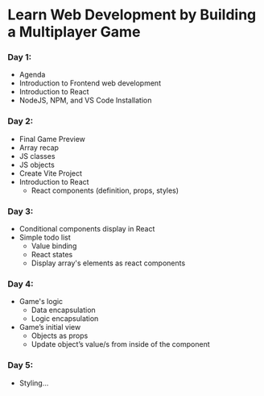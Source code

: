 # Learn Web Development by Building a Multiplayer Game

### Day 1:

- Agenda
- Introduction to Frontend web development
- Introduction to React
- NodeJS, NPM, and VS Code Installation

### Day 2:

- Final Game Preview
- Array recap
- JS classes
- JS objects
- Create Vite Project
- Introduction to React
    - React components (definition, props, styles)

### Day 3:

- Conditional components display in React
- Simple todo list
    - Value binding
    - React states
    - Display array's elements as react components

### Day 4:
- Game's logic
    - Data encapsulation
    - Logic encapsulation
- Game’s initial view
    - Objects as props
    - Update object’s value/s from inside of the component

### Day 5:
- Styling...
